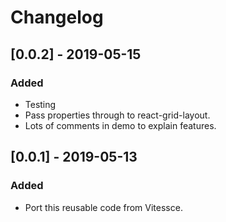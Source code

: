 # Changelog

## [0.0.2] - 2019-05-15
### Added
- Testing
- Pass properties through to react-grid-layout.
- Lots of comments in demo to explain features.

## [0.0.1] - 2019-05-13
### Added
- Port this reusable code from Vitessce.
